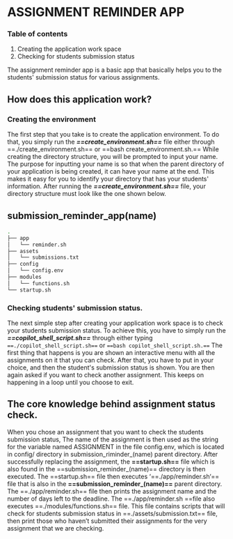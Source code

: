 # ASSIGNMENT REMINDER APP
### Table of contents
1. Creating the application work space
2. Checking for students submission status

The assignment reminder app is a basic app that basically helps you to the students' submission status for various assignments. 

## How does this application work?
### Creating the environment
The first step that you take is to create the application environment.
To do that, you simply run the ***==create_environment.sh==*** file either through ==./create_environment.sh== or ==bash create_environment.sh.== While creating the directory structure, you will be prompted to input your name. The purpose for inputting your name is so that when the parent directory of your application is being created, it can have your name at the end. This makes it easy for  you to identify your directory that has your students' information.
After running the ***==create_environment.sh==*** file, your directory structure must look like the one shown below.

## submission_reminder_app(name)
```bash
.
├── app
│   └── reminder.sh
├── assets
│   └── submissions.txt
├── config
│   └── config.env
├── modules
│   └── functions.sh
└── startup.sh
```

### Checking students' submission status.
The next simple step after creating your application work space is to check your students submission status. To achieve this, you have to simply run the ***==copilot_shell_script.sh==*** through either typing `==./copilot_shell_script.sh==` or `==bash copilot_shell_script.sh.==`
The first thing that happens is you are shown an interactive menu with all the assignments on it that you can check. After that, you have to put in your choice, and then the student's submission status is shown. You are then again asked if you want to check another assignment. This keeps on happening in a loop until you choose to exit.

## The core knowledge behind assignment status check.
When you chose an assignment that you want to check the students submission status, The name of the assignment is then used as the string for the variable named ASSIGNMENT in the file config.env, which is located in config/ directory in submission_riminder_(name) parent directory.
After successfully replacing the assignment, the **==startup.sh==** file which is also found in the ==submission_reminder_(name)== directory is then executed.
The ==startup.sh== file then executes  ‘==./app/reminder.sh‘== file that is also in the **==submission_reminder_(name)==** parent directory. 
The ==./app/reminder.sh== file then prints the assignment name and the number of days left to the deadline. The ==./app/reminder.sh ==file also executes ==./modules/functions.sh== file. This file contains scripts that will check for students submission status in ==./assets/submission.txt== file, then print those who haven’t submitted their assignments for the very assignment that we are checking.

